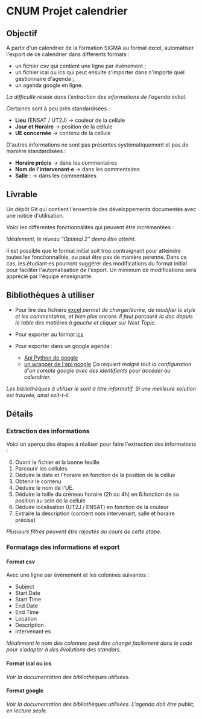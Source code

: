 # CNUM Projet calendrier

## Objectif 
À partir d'un calendrier de la formation SIGMA au format excel, automatiser l'export de ce calendrier dans différents formats :

* un fichier csv qui contient une ligne par évènement ;
* un fichier ical ou ics qui peut ensuite s'importer dans n'importe quel gestionnaire d'agenda ;
* un agenda google en ligne.

*La difficulté réside dans l'extraction des informations de l'agenda initial.*

Certaines sont à peu près standardisées :

* **Lieu** (ENSAT / UT2J) -> couleur de la cellule
* **Jour et Horaire** -> position de la cellule
* **UE concernée** -> contenu de la cellule

D'autres informations ne sont pas présentes systématiquement et pas de manière standardisées :

* **Horaire précis** -> dans les commentaires
* **Nom de l'intervenant·e** -> dans les commentaires
* **Salle** : -> dans les commentaires

## Livrable
Un dépôt Git qui contient l'ensemble des développements documentés avec une notice d'utilisation.

Voici les différentes fonctionnalités qui peuvent être incrémentées :


*Idéalement, le niveau "Optimal 2" devra être atteint.*

Il est possible que le format initial soit trop contraignant pour atteindre toutes les foncitonnalités, ou peut être pas de manière pérenne. Dans ce cas, les étudiant·es pourront suggérer des modifications du format initial pour faciliter l'automatisation de l'export. Un minimum de modifications sera apprécié par l'équipe enseignante.

## Bibliothèques à utiliser
* Pour lire des fichiers [excel](https://openpyxl.readthedocs.io/en/stable/)
    *permet de charger/écrire, de modifier le style et les commentaires, et bien plus encore. Il faut parcourir la doc depuis le table des matières à gauche et cliquer sur Next Topic.*
    
* Pour exporter au format [ics](https://icspy.readthedocs.io/en/stable/)
    
* Pour exporter dans un google agenda :
    - [Api Python de google](https://developers.google.com/calendar/api/quickstart/python?hl=fr)
    - [un wrapper de l'api google](https://google-calendar-simple-api.readthedocs.io/en/latest/getting_started.html.) 
    *Ça requiert malgré tout la configuration d'un compte google avec des identifiants pour accéder au calendrier.*
    
*Les bibliothèques à utiliser le sont à titre informatif. Si une meilleure solution est trouvée, ainsi soit-t-il.*

## Détails

### Extraction des informations

Voici un aperçu des étapes à réaliser pour faire l'extraction des informations :

0. Ouvrir le fichier et la bonne feuille
1. Parcourir les cellules
2. Déduire la date et l'horaire en fonction de la position de la cellue
3. Obtenir le contenu
4. Déduire le nom de l'UE.
5. Déduire la taille du créneau horaire (2h ou 4h) en 6.fonction de sa position au sein de la cellule
7. Déduire localisation (UT2J / ENSAT) en fonction de la couleur
8. Extraire la description (contient nom intervenant, salle et horaire précise)

*Plusieurs filtres peuvent être rajoutés au cours de cette étape.*

### Formatage des informations et export
#### Format csv

Avec une ligne par évènement et les colonnes suivantes :

* Subject
* Start Date
* Start Time
* End Date
* End Time
* Location
* Description
* Intervenant·es

*Idéalement le nom des colonnes peut être changé facilement dans le code pour s'adapter à des évolutions des standars.*

#### Format ical ou ics
*Voir la documentation des bibliothèques utilisées.*

#### Format google
*Voir la documentation des bibliothèques utilisées. L'agenda doit être public, en lecture seule.*
